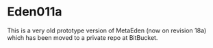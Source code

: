 Eden011a
========

This is a very old prototype version of MetaEden (now on revision 18a) which has been moved to a private repo at BitBucket.

